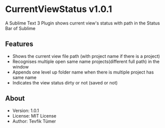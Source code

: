 # CurrentViewStatus v1.0.1
A Sublime Text 3 Plugin shows current view's status with path in the Status Bar of Sublime

## Features
- Shows the current view file path (with project name if there is a project)
- Recognises multiple open same name projects(different full path) in the window
- Appends one level up folder name when there is multiple project has same name
- Indicates the view status dirty or not (saved or not)

## About
- Version: 1.0.1
- License: MIT License
- Author: Tevfik Tümer